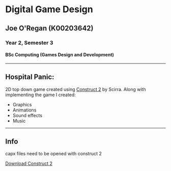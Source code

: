 # Digital Game Design
## Joe O'Regan (K00203642)
### Year 2, Semester 3
#### BSc Computing (Games Design and Development)

---

## Hospital Panic: 

2D top down game created using [Construct 2](https://www.scirra.com/construct2) by Scirra. Along with implementing the game I created:
* Graphics
* Animations
* Sound effects
* Music

---

## Info

capx files need to be opened with construct 2

[Download Construct 2](https://www.scirra.com/construct2/releases)
